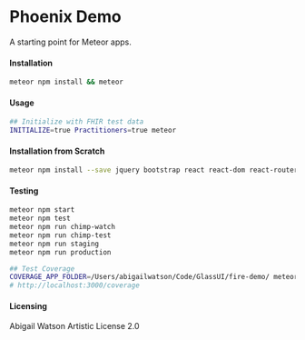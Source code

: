 # Phoenix Demo
A starting point for Meteor apps.

#### Installation  

```sh
meteor npm install && meteor
```

#### Usage  

```sh
## Initialize with FHIR test data
INITIALIZE=true Practitioners=true meteor
```




#### Installation from Scratch  

```sh
meteor npm install --save jquery bootstrap react react-dom react-router react-bootstrap react-komposer react-router-bootstrap faker jquery-validation react-addons-css-transition-group react-addons-pure-render-mixin react-toolbox react-mixin
```

#### Testing    

```sh
meteor npm start
meteor npm test
meteor npm run chimp-watch
meteor npm run chimp-test
meteor npm run staging
meteor npm run production

## Test Coverage
COVERAGE_APP_FOLDER=/Users/abigailwatson/Code/GlassUI/fire-demo/ meteor npm run-script coverage
# http://localhost:3000/coverage
```

#### Licensing

Abigail Watson
Artistic License 2.0
